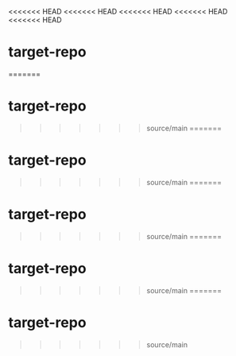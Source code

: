 <<<<<<< HEAD
<<<<<<< HEAD
<<<<<<< HEAD
<<<<<<< HEAD
<<<<<<< HEAD
# target-repo
=======
# target-repo
>>>>>>> source/main
=======
# target-repo
>>>>>>> source/main
=======
# target-repo
>>>>>>> source/main
=======
# target-repo
>>>>>>> source/main
=======
# target-repo
>>>>>>> source/main
